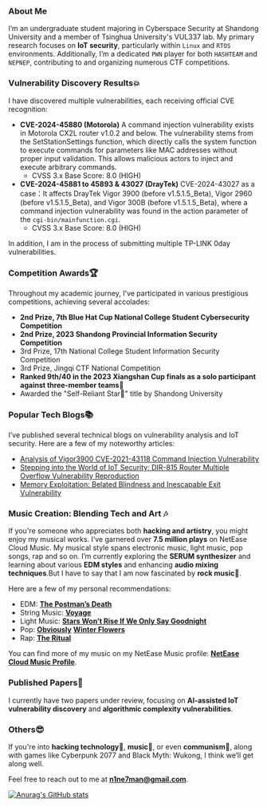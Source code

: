 ### About Me

I’m an undergraduate student majoring in Cyberspace Security at Shandong University and a member of Tsinghua University's VUL337 lab. My primary research focuses on **IoT security**, particularly within `Linux` and `RTOS` environments. Additionally, I’m a dedicated `PWN` player for both `HASHTEAM` and `NEPNEP`, contributing to and organizing numerous CTF competitions.

### Vulnerability Discovery Results💥

I have discovered multiple vulnerabilities, each receiving official CVE recognition:

- **CVE-2024-45880 (Motorola)**
  A command injection vulnerability exists in Motorola CX2L router v1.0.2 and below. The vulnerability stems from the SetStationSettings function, which directly calls the system function to execute commands for parameters like MAC addresses without proper input validation. This allows malicious actors to inject and execute arbitrary commands.
  - CVSS 3.x Base Score: 8.0 (HIGH)
- **CVE-2024-45881 to 45893 & 43027 (DrayTek)**
  CVE-2024-43027 as a case：It affects DrayTek Vigor 3900 (before v1.5.1.5_Beta), Vigor 2960 (before v1.5.1.5_Beta), and Vigor 300B (before v1.5.1.5_Beta), where a command injection vulnerability was found in the action parameter of the `cgi-bin/mainfunction.cgi`.
  - CVSS 3.x Base Score: 8.0 (HIGH)

In addition, I am in the process of submitting multiple TP-LINK 0day vulnerabilities.

### Competition Awards🏆

Throughout my academic journey, I’ve participated in various prestigious competitions, achieving several accolades:

- **2nd Prize, 7th Blue Hat Cup National College Student Cybersecurity Competition**
- **2nd Prize, 2023 Shandong Provincial Information Security Competition**
- 3rd Prize, 17th National College Student Information Security Competition
- 3rd Prize, Jingqi CTF National Competition
- **Ranked 9th/40 in the 2023 Xiangshan Cup finals as a solo participant against three-member teams🥷**
- Awarded the "Self-Reliant Star🌟" title by Shandong University

### Popular Tech Blogs📚

I’ve published several technical blogs on vulnerability analysis and IoT security. Here are a few of my noteworthy articles:

- [Analysis of Vigor3900 CVE-2021-43118 Command Injection Vulnerability](https://bbs.kanxue.com/thread-282750.htm)
- [Stepping into the World of IoT Security: DIR-815 Router Multiple Overflow Vulnerability Reproduction](https://www.freebuf.com/vuls/395954.html)
- [Memory Exploitation: Belated Blindness and Inescapable Exit Vulnerability](https://www.freebuf.com/vuls/378598.html)

### Music Creation: Blending Tech and Art 🎶

If you're someone who appreciates both **hacking and artistry**, you might enjoy my musical works. I’ve garnered over **7.5 million plays** on NetEase Cloud Music. My musical style spans electronic music, light music, pop songs, rap and so on. I’m currently exploring the **SERUM synthesizer** and learning about various **EDM styles** and enhancing **audio mixing techniques**.But I have to say that I am now fascinated by **rock music**🤟.

Here are a few of my personal recommendations:

- EDM: [**The Postman’s Death**](https://music.163.com/#/song?id=2151973944)
- String Music: [**Voyage**](https://music.163.com/#/song?id=1819064899)
- Light Music: [**Stars Won’t Rise If We Only Say Goodnight**](https://music.163.com/#/song?id=1444808156)
- Pop: [**Obviously**](http://163cn.tv/yeT8Hx8) [**Winter Flowers**](https://music.163.com/#/song?id=1972432560)
- Rap: [**The Ritual**](https://music.163.com/#/song?id=2010877321)

You can find more of my music on my NetEase Music profile: [**NetEase Cloud Music Profile**](https://music.163.com/#/artist?id=28389493).

### Published Papers🧐

I currently have two papers under review, focusing on **AI-assisted IoT vulnerability discovery** and **algorithmic complexity vulnerabilities**.

### Others😎

If you're into **hacking technology**👿, **music**🎸, or even **communism**👷, along with games like Cyberpunk 2077 and Black Myth: Wukong, I think we’ll get along well.

Feel free to reach out to me at **n1ne7man@gmail.com**.

[![Anurag's GitHub stats](https://github-readme-stats.vercel.app/api?username=N1nEmAn&show_icons=true)](https://github.com/anuraghazra/github-readme-stats)
<!--
**N1nEmAn/N1nEmAn** is a ✨ _special_ ✨ repository because its `README.md` (this file) appears on your GitHub profile.
Here are some ideas to get you started:

- 🔭 I’m currently working on ...
- 🌱 I’m currently learning ...
- 👯 I’m looking to collaborate on ...
- 🤔 I’m looking for help with ...
- 💬 Ask me about ...
- 📫 How to reach me: ...
- 😄 Pronouns: ...
- ⚡ Fun fact: ...
-->
